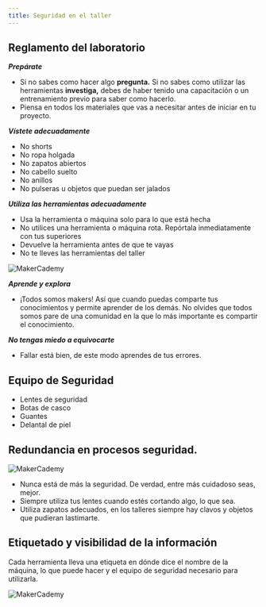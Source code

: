 ```yaml
---
title: Seguridad en el taller
---
```

##  Reglamento del laboratorio

***Prepárate***
- Si no sabes como hacer algo **pregunta.** Si no sabes como utilizar las herramientas **investiga,** debes de haber tenido una capacitación o un entrenamiento previo para saber como hacerlo. 
- Piensa en todos los materiales que vas a necesitar antes de iniciar en tu proyecto.

***Vístete adecuadamente***
- No shorts
- No ropa holgada
- No zapatos abiertos
- No cabello suelto
- No anillos
- No pulseras u objetos que puedan ser jalados

***Utiliza las herramientas adecuadamente***
- Usa la herramienta o máquina solo para lo que está hecha
- No utilices una herramienta o máquina rota. Repórtala inmediatamente con tus superiores
- Devuelve la herramienta antes de que te vayas
- No te lleves las herramientas del taller

![MakerCademy]({{site.baseurl}}/img/segu.jpg)

***Aprende y explora***
- ¡Todos somos makers! Así que cuando puedas comparte tus conocimientos y permite aprender de los demás. No olvides que todos somos pare de una comunidad en la que lo más importante es compartir el conocimiento.

***No tengas miedo a equivocarte***
- Fallar está bien, de este modo aprendes de tus errores.


## Equipo de Seguridad
- Lentes de seguridad
- Botas de casco
- Guantes
- Delantal de piel


## Redundancia en procesos seguridad.

![MakerCademy]({{site.baseurl}}/img/seg.jpeg)

- Nunca está de más la seguridad. De verdad, entre más cuidadoso seas, mejor. 
- Siempre utiliza tus lentes cuando estés cortando algo, lo que sea.
- Utiliza zapatos adecuados, en los talleres siempre hay clavos y objetos que pudieran lastimarte.

## Etiquetado y visibilidad de la información
Cada herramienta lleva una etiqueta en dónde dice el nombre de la máquina, lo que puede hacer y el equipo de seguridad necesario para utilizarla.

![MakerCademy]({{site.baseurl}}/img/VISIBILIDAD.jpg)
